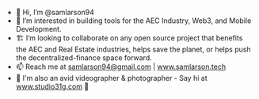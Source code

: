 - 👋 Hi, I’m @samlarson94
- 👀 I’m interested in building tools for the AEC Industry, Web3, and Mobile Development. 
- 🏗️ I’m looking to collaborate on any open source project that benefits the AEC and Real Estate industries, helps save the planet, or helps push the decentralized-finance space forward.
- 📫 Reach me at samlarson94@gmail.com | www.samlarson.tech
- 🎥 I'm also an avid videographer & photographer - Say hi at www.studio31g.com 👋

<!---
samlarson94/samlarson94 is a ✨ special ✨ repository because its `README.md` (this file) appears on your GitHub profile.
You can click the Preview link to take a look at your changes.
--->
